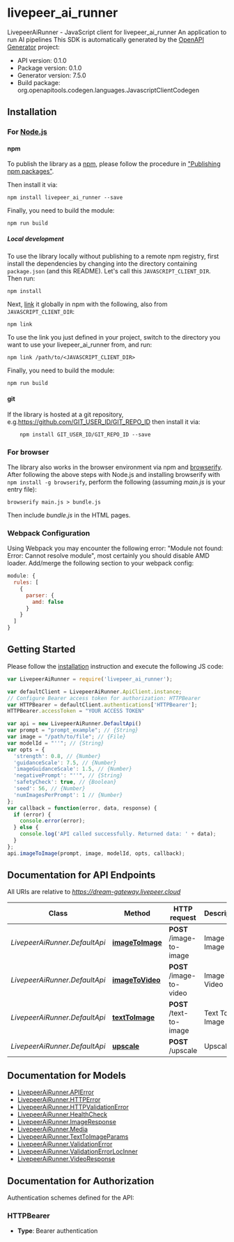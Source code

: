 # livepeer_ai_runner

LivepeerAiRunner - JavaScript client for livepeer_ai_runner
An application to run AI pipelines
This SDK is automatically generated by the [OpenAPI Generator](https://openapi-generator.tech) project:

- API version: 0.1.0
- Package version: 0.1.0
- Generator version: 7.5.0
- Build package: org.openapitools.codegen.languages.JavascriptClientCodegen

## Installation

### For [Node.js](https://nodejs.org/)

#### npm

To publish the library as a [npm](https://www.npmjs.com/), please follow the procedure in ["Publishing npm packages"](https://docs.npmjs.com/getting-started/publishing-npm-packages).

Then install it via:

```shell
npm install livepeer_ai_runner --save
```

Finally, you need to build the module:

```shell
npm run build
```

##### Local development

To use the library locally without publishing to a remote npm registry, first install the dependencies by changing into the directory containing `package.json` (and this README). Let's call this `JAVASCRIPT_CLIENT_DIR`. Then run:

```shell
npm install
```

Next, [link](https://docs.npmjs.com/cli/link) it globally in npm with the following, also from `JAVASCRIPT_CLIENT_DIR`:

```shell
npm link
```

To use the link you just defined in your project, switch to the directory you want to use your livepeer_ai_runner from, and run:

```shell
npm link /path/to/<JAVASCRIPT_CLIENT_DIR>
```

Finally, you need to build the module:

```shell
npm run build
```

#### git

If the library is hosted at a git repository, e.g.https://github.com/GIT_USER_ID/GIT_REPO_ID
then install it via:

```shell
    npm install GIT_USER_ID/GIT_REPO_ID --save
```

### For browser

The library also works in the browser environment via npm and [browserify](http://browserify.org/). After following
the above steps with Node.js and installing browserify with `npm install -g browserify`,
perform the following (assuming *main.js* is your entry file):

```shell
browserify main.js > bundle.js
```

Then include *bundle.js* in the HTML pages.

### Webpack Configuration

Using Webpack you may encounter the following error: "Module not found: Error:
Cannot resolve module", most certainly you should disable AMD loader. Add/merge
the following section to your webpack config:

```javascript
module: {
  rules: [
    {
      parser: {
        amd: false
      }
    }
  ]
}
```

## Getting Started

Please follow the [installation](#installation) instruction and execute the following JS code:

```javascript
var LivepeerAiRunner = require('livepeer_ai_runner');

var defaultClient = LivepeerAiRunner.ApiClient.instance;
// Configure Bearer access token for authorization: HTTPBearer
var HTTPBearer = defaultClient.authentications['HTTPBearer'];
HTTPBearer.accessToken = "YOUR ACCESS TOKEN"

var api = new LivepeerAiRunner.DefaultApi()
var prompt = "prompt_example"; // {String} 
var image = "/path/to/file"; // {File} 
var modelId = "''"; // {String} 
var opts = {
  'strength': 0.8, // {Number} 
  'guidanceScale': 7.5, // {Number} 
  'imageGuidanceScale': 1.5, // {Number} 
  'negativePrompt': "''", // {String} 
  'safetyCheck': true, // {Boolean} 
  'seed': 56, // {Number} 
  'numImagesPerPrompt': 1 // {Number} 
};
var callback = function(error, data, response) {
  if (error) {
    console.error(error);
  } else {
    console.log('API called successfully. Returned data: ' + data);
  }
};
api.imageToImage(prompt, image, modelId, opts, callback);

```

## Documentation for API Endpoints

All URIs are relative to *https://dream-gateway.livepeer.cloud*

Class | Method | HTTP request | Description
------------ | ------------- | ------------- | -------------
*LivepeerAiRunner.DefaultApi* | [**imageToImage**](docs/DefaultApi.md#imageToImage) | **POST** /image-to-image | Image To Image
*LivepeerAiRunner.DefaultApi* | [**imageToVideo**](docs/DefaultApi.md#imageToVideo) | **POST** /image-to-video | Image To Video
*LivepeerAiRunner.DefaultApi* | [**textToImage**](docs/DefaultApi.md#textToImage) | **POST** /text-to-image | Text To Image
*LivepeerAiRunner.DefaultApi* | [**upscale**](docs/DefaultApi.md#upscale) | **POST** /upscale | Upscale


## Documentation for Models

 - [LivepeerAiRunner.APIError](docs/APIError.md)
 - [LivepeerAiRunner.HTTPError](docs/HTTPError.md)
 - [LivepeerAiRunner.HTTPValidationError](docs/HTTPValidationError.md)
 - [LivepeerAiRunner.HealthCheck](docs/HealthCheck.md)
 - [LivepeerAiRunner.ImageResponse](docs/ImageResponse.md)
 - [LivepeerAiRunner.Media](docs/Media.md)
 - [LivepeerAiRunner.TextToImageParams](docs/TextToImageParams.md)
 - [LivepeerAiRunner.ValidationError](docs/ValidationError.md)
 - [LivepeerAiRunner.ValidationErrorLocInner](docs/ValidationErrorLocInner.md)
 - [LivepeerAiRunner.VideoResponse](docs/VideoResponse.md)


## Documentation for Authorization


Authentication schemes defined for the API:
### HTTPBearer

- **Type**: Bearer authentication

